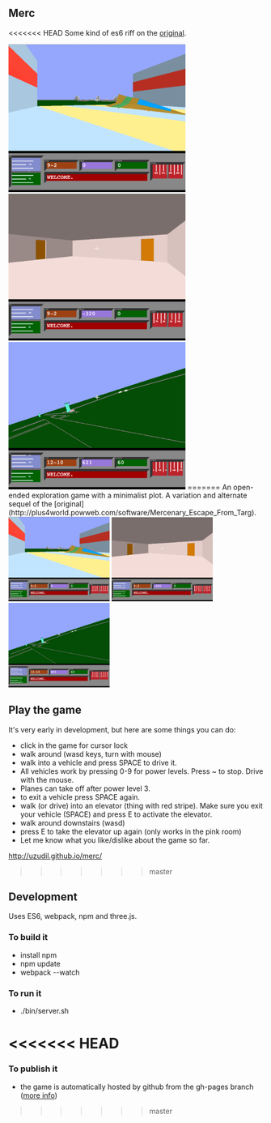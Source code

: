 ## Merc

<<<<<<< HEAD
Some kind of es6 riff on the [original](http://plus4world.powweb.com/software/Mercenary_Escape_From_Targ).

<img src="https://raw.githubusercontent.com/uzudil/merc/master/images/screen.png" width="350">
<img src="https://raw.githubusercontent.com/uzudil/merc/master/images/screen2.png" width="350">
<img src="https://raw.githubusercontent.com/uzudil/merc/master/images/screen3.png" width="350">
=======
An open-ended exploration game with a minimalist plot. A variation and alternate sequel of the  [original](http://plus4world.powweb.com/software/Mercenary_Escape_From_Targ).

<img src="https://raw.githubusercontent.com/uzudil/merc/master/images/screen.png" width="200">
<img src="https://raw.githubusercontent.com/uzudil/merc/master/images/screen2.png" width="200">
<img src="https://raw.githubusercontent.com/uzudil/merc/master/images/screen3.png" width="200">

## Play the game

It's very early in development, but here are some things you can do:
- click in the game for cursor lock
- walk around (wasd keys, turn with mouse)
- walk into a vehicle and press SPACE to drive it. 
- All vehicles work by pressing 0-9 for power levels. Press ~ to stop. Drive with the mouse. 
- Planes can take off after power level 3.
- to exit a vehicle press SPACE again.
- walk (or drive) into an elevator (thing with red stripe). Make sure you exit your vehicle (SPACE) and press E to activate the elevator.
- walk around downstairs (wasd)
- press E to take the elevator up again (only works in the pink room)
- Let me know what you like/dislike about the game so far.
 
http://uzudil.github.io/merc/
>>>>>>> master

## Development

Uses ES6, webpack, npm and three.js.

### To build it

- install npm
- npm update
- webpack --watch

### To run it

- ./bin/server.sh
 
<<<<<<< HEAD
=======
### To publish it

- the game is automatically hosted by github from the gh-pages branch ([more info](https://help.github.com/articles/creating-project-pages-manually/))
>>>>>>> master
